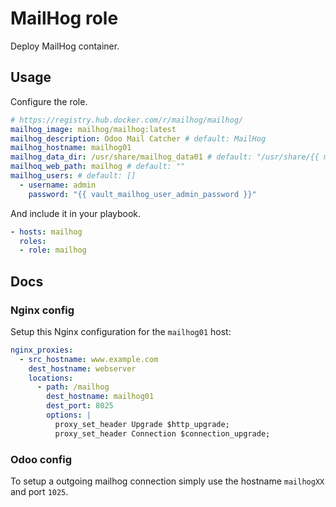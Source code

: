 # MailHog role

Deploy MailHog container.

## Usage

Configure the role.

```yml
# https://registry.hub.docker.com/r/mailhog/mailhog/
mailhog_image: mailhog/mailhog:latest
mailhog_description: Odoo Mail Catcher # default: MailHog
mailhog_hostname: mailhog01
mailhog_data_dir: /usr/share/mailhog_data01 # default: "/usr/share/{{ mailhog_hostname }}"
mailhoq_web_path: mailhog # default: ""
mailhog_users: # default: []
  - username: admin
    password: "{{ vault_mailhog_user_admin_password }}"
```

And include it in your playbook.

```yml
- hosts: mailhog
  roles:
  - role: mailhog
```

## Docs

### Nginx config

Setup this Nginx configuration for the `mailhog01` host:

```yaml
nginx_proxies:
  - src_hostname: www.example.com
    dest_hostname: webserver
    locations:
      - path: /mailhog
        dest_hostname: mailhog01
        dest_port: 8025
        options: |
          proxy_set_header Upgrade $http_upgrade;
          proxy_set_header Connection $connection_upgrade; 
```

### Odoo config

To setup a outgoing mailhog connection simply use the hostname `mailhogXX` and port `1025`. 